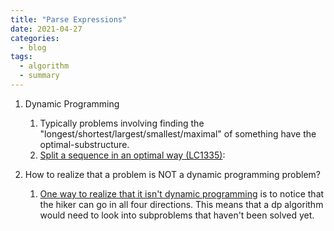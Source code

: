 ```yaml
---
title: "Parse Expressions"
date: 2021-04-27
categories:
  - blog
tags:
  - algorithm
  - summary
---
```


1. Dynamic Programming
    1. Typically problems involving finding the "longest/shortest/largest/smallest/maximal" of something have the optimal-substructure.
    2. [Split a sequence in an optimal way (LC1335)][Minimum Difficulty of a Job Schedule]:


2. How to realize that a problem is NOT a dynamic programming problem? 
    1. [One way to realize that it isn't dynamic programming][LC1631. Path With Minimum Effort] is to notice that the hiker can go in all four directions. This means that a dp algorithm would need to look into subproblems that haven't been solved yet.




[LC1631. Path With Minimum Effort]: https://leetcode.com/problems/path-with-minimum-effort/solution/
[Minimum Difficulty of a Job Schedule]: https://leetcode.com/problems/minimum-difficulty-of-a-job-schedule/